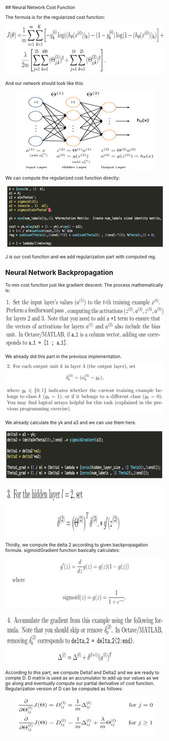 ## Neural Network Cost Function


The formula is for the regularized cost function:


<p align="center">
    <img src="https://github.com/yilmazvolkan/CourseraML/blob/master/Weeks/Week4/Res/1.png" width="550" height="160">
</p>


And our network should look like this:


<p align="center">
    <img src="https://github.com/yilmazvolkan/CourseraML/blob/master/Weeks/Week4/Res/2.png" width="450" height="250">
</p>



We can compute the regularized cost function directly:


<p align="center">
    <img src="https://github.com/yilmazvolkan/CourseraML/blob/master/Weeks/Week4/Res/3.png" width="550" height="200">
</p>


J is our cost function and we add regularization part with computed reg. 


## Neural Network Backpropagation


To min cost function just like gradient descent. The process mathematically is:


<p align="center">
    <img src="https://github.com/yilmazvolkan/CourseraML/blob/master/Weeks/Week4/Res/4.png" width="550" height="160">
</p>


We already did this part in the previous implementation.


<p align="center">
    <img src="https://github.com/yilmazvolkan/CourseraML/blob/master/Weeks/Week4/Res/5.png" width="550" height="160">
</p>


We already calculate the yk and a3 and we can use them here.


<p align="center">
    <img src="https://github.com/yilmazvolkan/CourseraML/blob/master/Weeks/Week4/Res/6.png" width="550" height="160">
</p>


<p align="center">
    <img src="https://github.com/yilmazvolkan/CourseraML/blob/master/Weeks/Week4/Res/7.png" width="550" height="160">
</p>


Thirdly,  we compute the delta 2 according to given backpropagation formula. sigmoidGradient function basically calculates:


<p align="center">
    <img src="https://github.com/yilmazvolkan/CourseraML/blob/master/Weeks/Week4/Res/8.png" width="550" height="160">
</p>


<p align="center">
    <img src="https://github.com/yilmazvolkan/CourseraML/blob/master/Weeks/Week4/Res/9.png" width="550" height="160">
</p>


According to this part, we compute Delta1 and Delta2 and we are ready to compte D. D matrix is used as an accumulator to add up our values as we go along and eventually compute our partial derivative of cost function. Regularization version of D can be computed as follows:


<p align="center">
    <img src="https://github.com/yilmazvolkan/CourseraML/blob/master/Weeks/Week4/Res/10.png" width="450" height="130">
</p>
